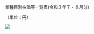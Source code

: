 業種目別株価等一覧表(令和３年７・８月分)

（単位：円）

![](https://www.nta.go.jp/tmp/767c5820-db44-4416-8e57-81d48d156909/images/68ecc9b25842ed73436e6dc84d94b865491962e791fefe1694417645bf092691.jpg)